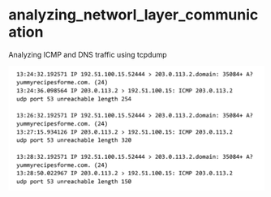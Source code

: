 # analyzing_networl_layer_communication
Analyzing ICMP and DNS traffic using tcpdump

![Image](https://github.com/AxelVx1/analyzing_network_layer_communication/blob/main/Screenshot%202024-06-11%20at%202.03.39%20PM.png?raw=true)

